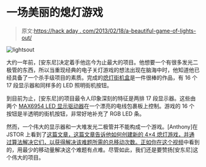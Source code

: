 # 一场美丽的熄灯游戏

> 原文:[https://hack aday . com/2013/02/18/a-beautiful-game-of-lights-out/](https://hackaday.com/2013/02/18/a-beautiful-game-of-lights-out/)

![lightsout](../Images/79d52a89c28991fed8d8e503d8703c2d.png)

大约一年前，[安东尼]决定着手他迄今为止最大的项目。他想要一个有很多发光二极管的东西，所以当重现经典的电子关灯游戏的想法出现在脑海中时，他知道他已经具备了一个杀手级项目的素质。完成的[熄灯街机盒](http://anthonydigirolamo.github.com/blog/2013/02/13/lights-out-box/)是一件很棒的作品，有 16 个 17 段显示器和同样多的 LED 照明街机按钮。

到目前为止，[安东尼]的项目最令人印象深刻的特征是两排 17 段显示器。这些由两个 [MAX6954 LED 显示驱动器](http://www.maximintegrated.com/datasheet/index.mvp/id/3410)在一个漂亮的电线包裹板上控制。游戏的 16 个按钮是半透明的街机按钮，非常好地补充了 RGB LED 条。

然而，一个伟大的显示器和一大堆发光二极管并不能构成一个游戏。[Anthony]在 JSTOR 上看到了[这篇文章，这篇文章告诉他如何创建新的 4×4 熄灯游戏，并通过算法解决它们，以获得解决该难题所需的总移动次数。正如你在](http://www.jstor.org/discover/10.2307/2691157?uid=3739864&uid=2&uid=4&uid=3739256&sid=21101828283487)[这个视频](http://vimeo.com/59807162)中看到的，用最少的移动量解决这个难题有点难。尽管如此，我们还是要赞扬[安东尼]这个伟大的项目。